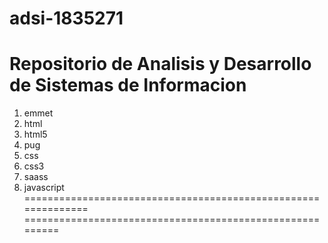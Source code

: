 # adsi-1835271
Repositorio de Analisis y Desarrollo de Sistemas de Informacion
==============================================================
1. emmet
2. html
3. html5
4. pug
5. css
6. css3
7. saass
8. javascript
==============================================================
=========================================================